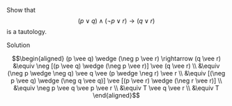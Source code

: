 Show that $$(p \vee q) \wedge (\neg p \vee r) \rightarrow (q \vee r)$$ is a tautology.

Solution

$$\begin{aligned}
(p \vee q) \wedge (\neg p \vee r) \rightarrow (q \vee r) 
&\equiv \neg [(p \vee q) \wedge (\neg p \vee r)] \vee (q \vee r) \\
&\equiv (\neg p \wedge \neg q) \vee q \vee (p \wedge \neg r) \vee r \\
&\equiv [(\neg p \vee q) \wedge (\neg q \vee q)] \vee [(p \vee r) \wedge (\neg r \vee r)] \\
&\equiv \neg p \vee q \vee p \vee r \\
&\equiv T \vee q \vee r \\
&\equiv T
\end{aligned}$$